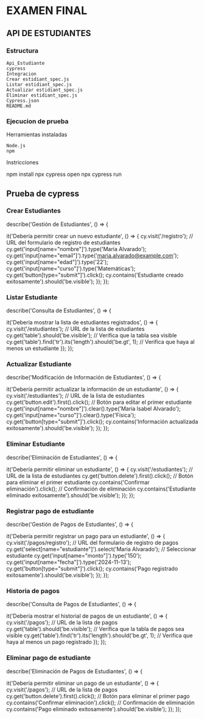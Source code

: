 # EXAMEN FINAL
## API DE ESTUDIANTES
### Estructura

    Api_Estudiante
    cypress
    Integracion
    Crear estidiant_spec.js
    Listar estidiant_spec.js
    Actualizar estidiant_spec.js
    Eliminar estidiant_spec.js
    Cypress.json
    README.md

### Ejecucion de prueba
Herramientas instaladas

    Node.js
    npm

Instricciones

npm install
npx cypress open
npx cypress run

## Prueba de cypress
### Crear Estudiantes

describe('Gestión de Estudiantes', () => {

it('Debería permitir crear un nuevo estudiante', () => { cy.visit('/registro'); // URL del formulario de registro de estudiantes cy.get('input[name="nombre"]').type('Maria Alvarado'); cy.get('input[name="email"]').type('maria.alvarado@example.com'); cy.get('input[name="edad"]').type('22'); cy.get('input[name="curso"]').type('Matemáticas'); cy.get('button[type="submit"]').click(); cy.contains('Estudiante creado exitosamente').should('be.visible'); }); });

### Listar Estudiante

describe('Consulta de Estudiantes', () => {

it('Debería mostrar la lista de estudiantes registrados', () => { cy.visit('/estudiantes'); // URL de la lista de estudiantes cy.get('table').should('be.visible'); // Verifica que la tabla sea visible cy.get('table').find('tr').its('length').should('be.gt', 1); // Verifica que haya al menos un estudiante }); });

### Actualizar Estudiante

describe('Modificación de Información de Estudiantes', () => {

it('Debería permitir actualizar la información de un estudiante', () => { cy.visit('/estudiantes'); // URL de la lista de estudiantes cy.get('button.edit').first().click(); // Botón para editar el primer estudiante cy.get('input[name="nombre"]').clear().type('Maria Isabel Alvarado'); cy.get('input[name="curso"]').clear().type('Física'); cy.get('button[type="submit"]').click(); cy.contains('Información actualizada exitosamente').should('be.visible'); }); });

### Eliminar Estudiante

describe('Eliminación de Estudiantes', () => {

it('Debería permitir eliminar un estudiante', () => { cy.visit('/estudiantes'); // URL de la lista de estudiantes cy.get('button.delete').first().click(); // Botón para eliminar el primer estudiante cy.contains('Confirmar eliminación').click(); // Confirmación de eliminación cy.contains('Estudiante eliminado exitosamente').should('be.visible'); }); });

### Registrar pago de estudiante

describe('Gestión de Pagos de Estudiantes', () => {

it('Debería permitir registrar un pago para un estudiante', () => { cy.visit('/pagos/registro'); // URL del formulario de registro de pagos cy.get('select[name="estudiante"]').select('Maria Alvarado'); // Seleccionar estudiante cy.get('input[name="monto"]').type('150'); cy.get('input[name="fecha"]').type('2024-11-13'); cy.get('button[type="submit"]').click(); cy.contains('Pago registrado exitosamente').should('be.visible'); }); });

### Historia de pagos

describe('Consulta de Pagos de Estudiantes', () => {

it('Debería mostrar el historial de pagos de un estudiante', () => { cy.visit('/pagos'); // URL de la lista de pagos cy.get('table').should('be.visible'); // Verifica que la tabla de pagos sea visible cy.get('table').find('tr').its('length').should('be.gt', 1); // Verifica que haya al menos un pago registrado }); });

### Eliminar pago de estudiante

describe('Eliminación de Pagos de Estudiantes', () => {

it('Debería permitir eliminar un pago de un estudiante', () => { cy.visit('/pagos'); // URL de la lista de pagos cy.get('button.delete').first().click(); // Botón para eliminar el primer pago cy.contains('Confirmar eliminación').click(); // Confirmación de eliminación cy.contains('Pago eliminado exitosamente').should('be.visible'); }); });